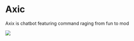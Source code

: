 # Axic
Axix is chatbot featuring command raging from fun to mod

<a href="https://www.statuscake.com" title="Website Uptime Monitoring"><img src="https://app.statuscake.com/button/index.php?Track=QZVsGiTcT0&Days=1000&Design=1" /></a>
